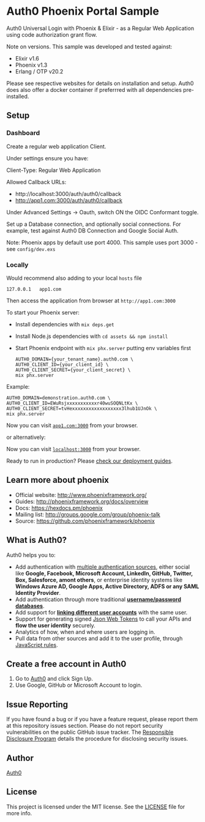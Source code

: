 # Auth0 Phoenix Portal Sample

 Auth0 Universal Login with Phoenix & Elixir - as a Regular Web Application using code authorization grant flow.

 Note on versions. This sample was developed and tested against:

 - Elixir v1.6
 - Phoenix v1.3
 - Erlang / OTP v20.2

Please see respective websites for details on installation and setup.
Auth0 does also offer a docker container if preferrred with all dependencies pre-installed. 

## Setup

### Dashboard

Create a regular web application Client.

Under settings ensure you have:

Client-Type: Regular Web Application 

Allowed Callback URLs:
 - http://localhost:3000/auth/auth0/callback
 - http://app1.com:3000/auth/auth0/callback

Under Advanced Settings -> Oauth, switch ON the OIDC Conformant toggle.

Set up a Database connection, and optionally social connections.
For example, test against Auth0 DB Connection and Google Social Auth.

Note: Phoenix apps by default use port 4000.
This sample uses port 3000 - see `config/dev.exs`

### Locally

Would recommend also adding to your local `hosts` file 

```
127.0.0.1	app1.com
```

Then access the application from browser at `http://app1.com:3000`

To start your Phoenix server:

  * Install dependencies with `mix deps.get`
  * Install Node.js dependencies with `cd assets && npm install`
  * Start Phoenix endpoint with `mix phx.server` putting env variables first
    
    ```
    AUTH0_DOMAIN={your_tenant_name}.auth0.com \
    AUTH0_CLIENT_ID={your_client_id} \
    AUTH0_CLIENT_SECRET={your_client_secret} \
    mix phx.server
    ```

  Example:

    AUTH0_DOMAIN=demonstration.auth0.com \
    AUTH0_CLIENT_ID=EWuRsjxxxxxxxxxxxr40wuSOQNLtKx \
    AUTH0_CLIENT_SECRET=tvHexxxxxxxxxxxxxxxxxx3lhub1UJnOk \
    mix phx.server

Now you can visit [`app1.com:3000`](http://app1.com:3000) from your browser.

or alternatively:

Now you can visit [`localhost:3000`](http://localhost:3000) from your browser.

Ready to run in production? Please [check our deployment guides](http://www.phoenixframework.org/docs/deployment).

## Learn more about phoenix

  * Official website: http://www.phoenixframework.org/
  * Guides: http://phoenixframework.org/docs/overview
  * Docs: https://hexdocs.pm/phoenix
  * Mailing list: http://groups.google.com/group/phoenix-talk
  * Source: https://github.com/phoenixframework/phoenix


## What is Auth0?

Auth0 helps you to:

* Add authentication with [multiple authentication sources](https://docs.auth0.com/identityproviders), either social like **Google, Facebook, Microsoft Account, LinkedIn, GitHub, Twitter, Box, Salesforce, amont others**, or enterprise identity systems like **Windows Azure AD, Google Apps, Active Directory, ADFS or any SAML Identity Provider**.
* Add authentication through more traditional **[username/password databases](https://docs.auth0.com/mysql-connection-tutorial)**.
* Add support for **[linking different user accounts](https://docs.auth0.com/link-accounts)** with the same user.
* Support for generating signed [Json Web Tokens](https://docs.auth0.com/jwt) to call your APIs and **flow the user identity** securely.
* Analytics of how, when and where users are logging in.
* Pull data from other sources and add it to the user profile, through [JavaScript rules](https://docs.auth0.com/rules).

## Create a free account in Auth0

1. Go to [Auth0](https://auth0.com) and click Sign Up.
2. Use Google, GitHub or Microsoft Account to login.

## Issue Reporting

If you have found a bug or if you have a feature request, please report them at this repository issues section. Please do not report security vulnerabilities on the public GitHub issue tracker. The [Responsible Disclosure Program](https://auth0.com/whitehat) details the procedure for disclosing security issues.

## Author

[Auth0](auth0.com)

## License

This project is licensed under the MIT license. See the [LICENSE](LICENSE) file for more info.

